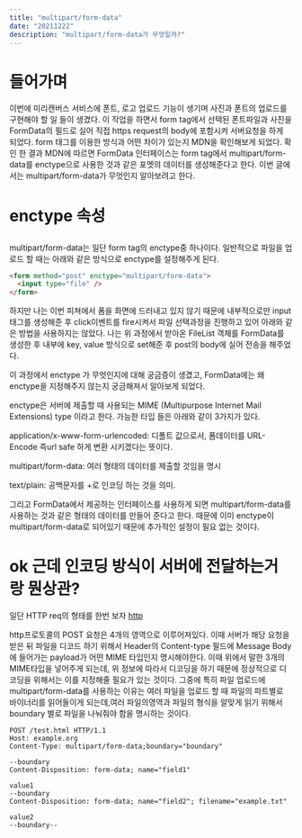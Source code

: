 ```yaml
---
title: "multipart/form-data"
date: "20211222"
description: "multipart/form-data가 무엇일까?"
---
```


# 들어가며

이번에 미리캔버스 서비스에 폰트, 로고 업로드 기능이 생기며 사진과 폰트의 업로드를 구현해야 할 일 들이 생겼다.
이 작업을 하면서 form tag에서 선택된 폰트파일과 사진을 FormData의 필드로 실어 직접 https request의 body에 포함시켜 서버요청을 하게 되었다.
form 태그를 이용한 방식과 어떤 차이가 있는지 MDN을 확인해보게 되었다.
확인 한 결과 MDN에 따르면 FormData 인터페이스는 form tag에서 multipart/form-data를 enctype으로 사용한 것과 같은 포멧의 데이터를 생성해준다고 한다.
이번 글에서는 multipart/form-data가 무엇인지 알아보려고 한다.

# <form/> enctype 속성

multipart/form-data는 일단 form tag의 enctype중 하나이다. 일반적으로 파일을 업로드 할 때는
아래와 같은 방식으로 enctype를 설정해주게 된다.

```html
<form method="post" enctype="multipart/form-data">
  <input type="file" />
</form>
```

하지만 나는 이번 피쳐에서 폼을 화면에 드러내고 있지 않기 때문에
내부적으로만 input 태그를 생성해준 후 click이벤트를 fire시켜서 파일 선택과정을 진행하고 있어 아래와 같은 방법을 사용하지는 않았다.
나는 위 과정에서 받아온 FileList 객체를 FormData를 생성한 후 내부에 key, value 방식으로 set해준 후 post의 body에 실어 전송을 해주었다.

이 과정에서 enctype 가 무엇인지에 대해 궁금증이 생겼고, FormData에는 왜 enctype을 지정해주지 않는지 궁금해져서 알아보게 되었다.

enctype은 서버에 제출할 때 사용되는 MIME (Multipurpose Internet Mail Extensions) type 이라고 한다.
가능한 타입 들은 아래와 같이 3가지가 있다.

application/x-www-form-urlencoded: 디폴트 값으로서, 폼데이터를 URL-Encode 즉url safe 하게 변환 시키겠다는 뜻이다.

multipart/form-data: 여러 형태의 데이터를 제출할 것임을 명시

text/plain: 공백문자를 +로 인코딩 하는 것을 의미.

그리고 FormData에서 제공하는 인터페이스를 사용하게 되면 multipart/form-data를 사용하는 것과 같은 형태의 데이터를 만들어 준다고 한다.
때문에 이미 enctype이 multipart/form-data로 되어있기 때문에 추가적인 설정이 필요 없는 것이다.

# ok 근데 인코딩 방식이 서버에 전달하는거랑 뭔상관?

일단 HTTP req의 형태를 한번 보자
[http](./assets/http.png)

http프로토콜의 POST 요청은 4개의 영역으로 이루어져있다. 이때 서버가 해당 요청을 받은 뒤 파일을 디코드 하기 위해서 Header의 Content-type 필드에 Message Body에 들어가는 payload가 어떤 MIME 타입인지 명시해야한다.
이때 위에서 말한 3개의 MIME타입을 넣어주게 되는데, 위 정보에 따라서 디코딩을 하기 때문에 정상적으로 디코딩을 위해서는 이를 지정해줄 필요가 있는 것이다.
그중에 특히 파일 업로드에 multipart/form-data를 사용하는 이유는 여러 파일을 업로드 할 때 파일의 파트별로 바이너리를 읽어들이게 되는데,여러 파일의영역과 파일의 형식을 알맞게 읽기 위해서 boundary 별로 파일을 나눠줘야 함을 명시하는 것이다.

```http
POST /test.html HTTP/1.1
Host: example.org
Content-Type: multipart/form-data;boundary="boundary"

--boundary
Content-Disposition: form-data; name="field1"

value1
--boundary
Content-Disposition: form-data; name="field2"; filename="example.txt"

value2
--boundary--
```
